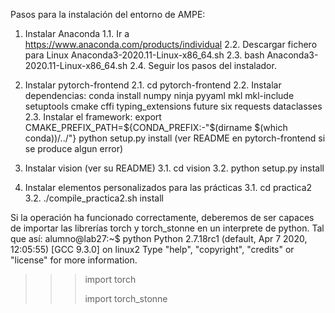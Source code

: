 Pasos para la instalación del entorno de AMPE:
1. Instalar Anaconda
   1.1. Ir a https://www.anaconda.com/products/individual
   2.2. Descargar fichero para Linux Anaconda3-2020.11-Linux-x86_64.sh
   2.3. bash Anaconda3-2020.11-Linux-x86_64.sh
   2.4. Seguir los pasos del instalador. 

2. Instalar pytorch-frontend
    2.1. cd pytorch-frontend
    2.2. Instalar dependencias: conda install numpy ninja pyyaml mkl mkl-include setuptools cmake cffi typing_extensions future six requests dataclasses
    2.3. Instalar el framework: 
         export CMAKE_PREFIX_PATH=${CONDA_PREFIX:-"$(dirname $(which conda))/../"}
         python setup.py install (ver README en pytorch-frontend si se produce algun error)
3. Instalar vision (ver su README)
   3.1. cd vision
   3.2. python setup.py install 
3. Instalar elementos personalizados para las prácticas
   3.1. cd practica2
   3.2. ./compile_practica2.sh install
   
Si la operación ha funcionado correctamente, deberemos de ser capaces de importar las librerías torch y torch_stonne en un interprete de python. Tal que así:
alumno@lab27:~$ python
Python 2.7.18rc1 (default, Apr  7 2020, 12:05:55) 
[GCC 9.3.0] on linux2
Type "help", "copyright", "credits" or "license" for more information.
>>> import torch
>>>
>>> import torch_stonne
>>>
